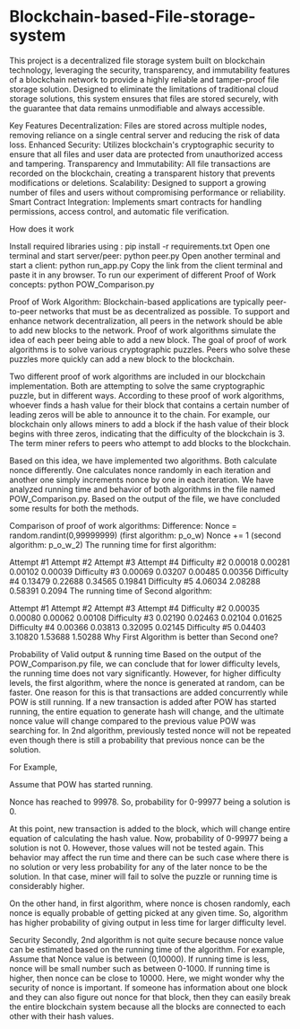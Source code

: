 # Blockchain-based-File-storage-system

This project is a decentralized file storage system built on blockchain technology, leveraging the security, transparency, and immutability features of a blockchain network to provide a highly reliable and tamper-proof file storage solution. Designed to eliminate the limitations of traditional cloud storage solutions, this system ensures that files are stored securely, with the guarantee that data remains unmodifiable and always accessible.

Key Features
Decentralization: Files are stored across multiple nodes, removing reliance on a single central server and reducing the risk of data loss.
Enhanced Security: Utilizes blockchain's cryptographic security to ensure that all files and user data are protected from unauthorized access and tampering.
Transparency and Immutability: All file transactions are recorded on the blockchain, creating a transparent history that prevents modifications or deletions.
Scalability: Designed to support a growing number of files and users without compromising performance or reliability.
Smart Contract Integration: Implements smart contracts for handling permissions, access control, and automatic file verification.


How does it work

Install required libraries using : pip install -r requirements.txt
Open one terminal and start server/peer: python peer.py
Open another terminal and start a client: python run_app.py
Copy the link from the client terminal and paste it in any browser.
To run our experiment of different Proof of Work concepts: python POW_Comparison.py

Proof of Work Algorithm:
Blockchain-based applications are typically peer-to-peer networks that must be as decentralized as possible. To support and enhance network decentralization, all peers in the network should be able to add new blocks to the network. Proof of work algorithms simulate the idea of each peer being able to add a new block. The goal of proof of work algorithms is to solve various cryptographic puzzles. Peers who solve these puzzles more quickly can add a new block to the blockchain.

Two different proof of work algorithms are included in our blockchain implementation. Both are attempting to solve the same cryptographic puzzle, but in different ways. According to these proof of work algorithms, whoever finds a hash value for their block that contains a certain number of leading zeros will be able to announce it to the chain. For example, our blockchain only allows miners to add a block if the hash value of their block begins with three zeros, indicating that the difficulty of the blockchain is 3. The term miner refers to peers who attempt to add blocks to the blockchain.

Based on this idea, we have implemented two algorithms. Both calculate nonce differently. One calculates nonce randomly in each iteration and another one simply increments nonce by one in each iteration. We have analyzed running time and behavior of both algorithms in the file named POW_Comparison.py. Based on the output of the file, we have concluded some results for both the methods.

Comparison of proof of work algorithms:
Difference:
Nonce = random.randint(0,99999999) (first algorithm: p_o_w)
Nonce += 1 (second algorithm: p_o_w_2)
The running time for first algorithm:

Attempt #1	Attempt #2	Attempt #3	Attempt #4
Difficulty #2	0.00018	0.00281	0.00102	0.00039
Difficulty #3	0.00069	0.03207	0.00485	0.00356
Difficulty #4	0.13479	0.22688	0.34565	0.19841
Difficulty #5	4.06034	2.08288	0.58391	0.2094
The running time of Second algorithm:

Attempt #1	Attempt #2	Attempt #3	Attempt #4
Difficulty #2	0.00035	0.00080	0.00062	0.00108
Difficulty #3	0.02190	0.02463	0.02104	0.01625
Difficulty #4	0.00366	0.03813	0.32095	0.02145
Difficulty #5	0.04403	3.10820	1.53688	1.50288
Why First Algorithm is better than Second one?

Probability of Valid output & running time
Based on the output of the POW_Comparison.py file, we can conclude that for lower difficulty levels, the running time does not vary significantly. However, for higher difficulty levels, the first algorithm, where the nonce is generated at random, can be faster. One reason for this is that transactions are added concurrently while POW is still running. If a new transaction is added after POW has started running, the entire equation to generate hash will change, and the ultimate nonce value will change compared to the previous value POW was searching for. In 2nd algorithm, previously tested nonce will not be repeated even though there is still a probability that previous nonce can be the solution.

For Example,

Assume that POW has started running.

Nonce has reached to 99978. So, probability for 0-99977 being a solution is 0.

At this point, new transaction is added to the block, which will change entire equation of calculating the hash value. Now, probability of 0-99977 being a solution is not 0. However, those values will not be tested again. This behavior may affect the run time and there can be such case where there is no solution or very less probability for any of the later nonce to be the solution. In that case, miner will fail to solve the puzzle or running time is considerably higher.

On the other hand, in first algorithm, where nonce is chosen randomly, each nonce is equally probable of getting picked at any given time. So, algorithm has higher probability of giving output in less time for larger difficulty level.


Security
Secondly, 2nd algorithm is not quite secure because nonce value can be estimated based on the running time of the algorithm. For example, Assume that Nonce value is between (0,10000). If running time is less, nonce will be small number such as between 0-1000. If running time is higher, then nonce can be close to 10000. Here, we might wonder why the security of nonce is important. If someone has information about one block and they can also figure out nonce for that block, then they can easily break the entire blockchain system because all the blocks are connected to each other with their hash values.










